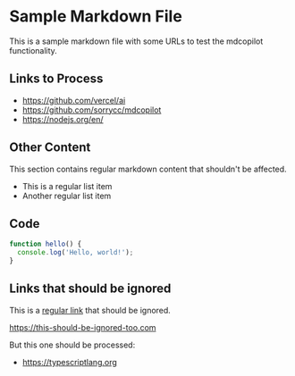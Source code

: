 # Sample Markdown File

This is a sample markdown file with some URLs to test the mdcopilot functionality.

## Links to Process

- https://github.com/vercel/ai
- https://github.com/sorrycc/mdcopilot
- https://nodejs.org/en/

## Other Content

This section contains regular markdown content that shouldn't be affected.

- This is a regular list item
- Another regular list item

## Code

```javascript
function hello() {
  console.log('Hello, world!');
}
```

## Links that should be ignored

This is a [regular link](https://example.com) that should be ignored.

https://this-should-be-ignored-too.com

But this one should be processed:
- https://typescriptlang.org 
